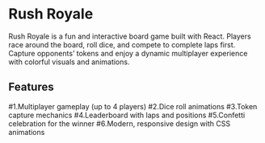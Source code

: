 # Rush Royale

Rush Royale is a fun and interactive board game built with React. Players race around the board, roll dice, and compete to complete laps first. Capture opponents’ tokens and enjoy a dynamic multiplayer experience with colorful visuals and animations.

## Features

 #1.Multiplayer gameplay (up to 4 players)
#2.Dice roll animations
#3.Token capture mechanics
#4.Leaderboard with laps and positions
#5.Confetti celebration for the winner
#6.Modern, responsive design with CSS animations

